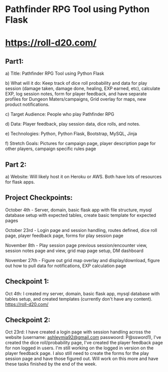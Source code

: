 # Pathfinder RPG Tool using Python Flask
# https://roll-d20.com/


## Part1:

a)	Title: Pathfinder RPG Tool using Python Flask

b)	What will it do: Keep track of dice roll probability and data for play session 
(damage taken, damage done, healing, EXP earned, etc), calculate EXP, log session notes, 
form for player feedback, and have separate profiles for Dungeon Maters/campaigns, Grid 
overlay for maps, new product notifications.

c)	Target Audience: People who play Pathfinder RPG

d)	Data: Player feedback, play session data, dice rolls, and notes.

e)	Technologies: Python, Python Flask, Bootstrap, MySQL, Jinja

f)	Stretch Goals: Pictures for campaign page, player description page for other players, campaign specific rules page

## Part 2:

a)	Website: Will likely host it on Heroku or AWS. Both have lots of resources for flask apps.



## Project Checkpoints:

October 4th - Server, domain, basic flask app with file structure, mysql database setup with expected tables, create basic template for expected pages

October 23rd - Login page and session handling, routes defined, dice roll page, player feedback page, forms for play session page 

November 8th - Play session page previous session/encounter view, session notes page and view, grid map page setup, DM dashboard

November 27th - Figure out grid map overlay and display/download, figure out how to pull data for notifications, EXP calculation page 


## Checkpoint 1:
Oct 4th: I created my server, domain, basic flask app, mysql database with tables setup, and created templates (currently don't have any content). https://roll-d20.com/


## Checkpoint 2:
Oct 23rd: I have created a login page with session handling across the website (username: ashleymia92@gmail.com 
passwoord: P@ssword1), I've created the dice roll/probability page, I've created the player feedback page for non 
logged in users. I'm still working on the logged in version on the player feedback page. I also still need to create 
the forms for the play session page and have those figured out. Will work on this more and have these tasks finished 
by the end of the week. 
